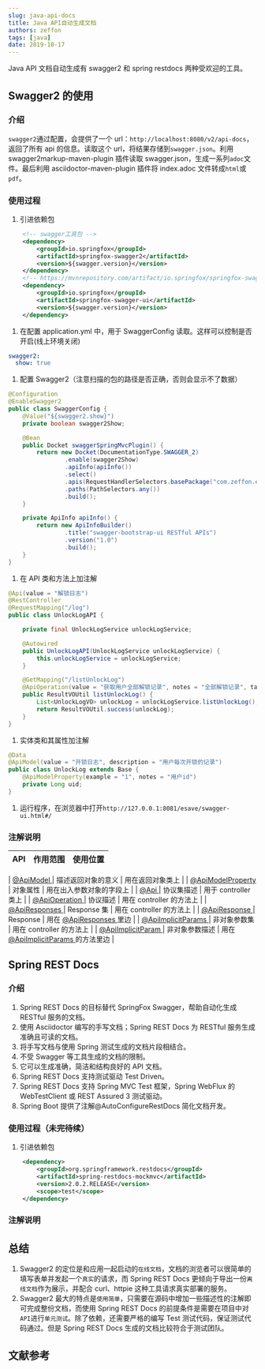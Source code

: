 ```yaml
---
slug: java-api-docs
title: Java API自动生成文档
authors: zeffon
tags: [java]
date: 2019-10-17
---
```


Java API 文档自动生成有 swagger2 和 spring restdocs 两种受欢迎的工具。

<!--truncate-->

## Swagger2 的使用

### 介绍

`swagger2`通过配置，会提供了一个 url：`http://localhost:8080/v2/api-docs`，返回了所有 api 的信息。读取这个 url，将结果存储到`swagger.json`。利用 swagger2markup-maven-plugin 插件读取 swagger.json，生成一系列`adoc`文件。最后利用 asciidoctor-maven-plugin 插件将 index.adoc 文件转成`html`或`pdf`。

### 使用过程

1. 引进依赖包

```xml
	<!-- swagger工具包 -->
	<dependency>
		<groupId>io.springfox</groupId>
		<artifactId>springfox-swagger2</artifactId>
		<version>${swagger.version}</version>
	</dependency>
	<!-- https://mvnrepository.com/artifact/io.springfox/springfox-swagger-ui -->
	<dependency>
		<groupId>io.springfox</groupId>
		<artifactId>springfox-swagger-ui</artifactId>
		<version>${swagger.version}</version>
	</dependency>
```

1. 在配置 application.yml 中，用于 SwaggerConfig 读取。这样可以控制是否开启(线上环境关闭)

```yml
swagger2:
  show: true
```

1. 配置 Swagger2（注意扫描的包的路径是否正确，否则会显示不了数据）

```java
@Configuration
@EnableSwagger2
public class SwaggerConfig {
    @Value("${swagger2.show}")
    private boolean swagger2Show;

    @Bean
    public Docket swaggerSpringMvcPlugin() {
        return new Docket(DocumentationType.SWAGGER_2)
                .enable(swagger2Show)
                .apiInfo(apiInfo())
                .select()
                .apis(RequestHandlerSelectors.basePackage("com.zeffon.esave"))
                .paths(PathSelectors.any())
                .build();
    }

    private ApiInfo apiInfo() {
        return new ApiInfoBuilder()
                .title("swagger-bootstrap-ui RESTful APIs")
                .version("1.0")
                .build();
    }
}
```

1. 在 API 类和方法上加注解

```java
@Api(value = "解锁日志")
@RestController
@RequestMapping("/log")
public class UnlockLogAPI {

    private final UnlockLogService unlockLogService;

    @Autowired
    public UnlockLogAPI(UnlockLogService unlockLogService) {
        this.unlockLogService = unlockLogService;
    }

    @GetMapping("/listUnlockLog")
    @ApiOperation(value = "获取用户全部解锁记录", notes = "全部解锁记录", tags = "日志")
    public ResultVOUtil listUnlockLog() {
        List<UnlockLogVO> unlockLog = unlockLogService.listUnlockLog();
        return ResultVOUtil.success(unlockLog);
    }
}
```

1. 实体类和其属性加注解

```java
@Data
@ApiModel(value = "开锁日志", description = "用户每次开锁的记录")
public class UnlockLog extends Base {
    @ApiModelProperty(example = "1", notes = "用户id")
    private Long uid;
}
```

1. 运行程序，在浏览器中打开`http://127.0.0.1:8081/esave/swagger-ui.html#/`

### 注解说明

| API | 作用范围 | 使用位置 |
| --- | -------- | -------- |

| [@ApiModel ](/ApiModel)
| 描述返回对象的意义 | 用在返回对象类上 |
| [@ApiModelProperty ](/ApiModelProperty)
| 对象属性 | 用在出入参数对象的字段上 |
| [@Api ](/Api)
| 协议集描述 | 用于 controller 类上 |
| [@ApiOperation ](/ApiOperation)
| 协议描述 | 用在 controller 的方法上 |
| [@ApiResponses ](/ApiResponses)
| Response 集 | 用在 controller 的方法上 |
| [@ApiResponse ](/ApiResponse)
| Response | 用在 [@ApiResponses ](/ApiResponses)
里边 |
| [@ApiImplicitParams ](/ApiImplicitParams)
| 非对象参数集 | 用在 controller 的方法上 |
| [@ApiImplicitParam ](/ApiImplicitParam)
| 非对象参数描述 | 用在 [@ApiImplicitParams ](/ApiImplicitParams)
的方法里边 |

## Spring REST Docs

### 介绍

1. Spring REST Docs 的目标替代 SpringFox Swagger，帮助自动化生成 RESTful 服务的文档。
2. 使用 Asciidoctor 编写的手写文档；Spring REST Docs 为 RESTful 服务生成准确且可读的文档。
3. 将手写文档与使用 Spring 测试生成的文档片段相结合。
4. 不受 Swagger 等工具生成的文档的限制。
5. 它可以生成准确，简洁和结构良好的 API 文档。
6. Spring REST Docs 支持测试驱动 Test Driven。
7. Spring REST Docs 支持 Spring MVC Test 框架，Spring WebFlux 的 WebTestClient 或 REST Assured 3 测试驱动。
8. Spring Boot 提供了注解@AutoConfigureRestDocs 简化文档开发。

### 使用过程（未完待续）

1. 引进依赖包

```xml
	<dependency>
		<groupId>org.springframework.restdocs</groupId>
		<artifactId>spring-restdocs-mockmvc</artifactId>
		<version>2.0.2.RELEASE</version>
		<scope>test</scope>
	</dependency>
```

### 注解说明

## 总结

1. Swagger2 的定位是和应用一起启动的`在线文档`，文档的浏览者可以很简单的填写表单并发起一个`真实`的请求，而 Spring REST Docs 更倾向于导出一份`离线文档`作为展示，并配合 curl、httpie 这种工具请求真实部署的服务。
2. Swagger2 最大的特点是`使用简单`，只需要在源码中增加一些描述性的注解即可完成整份文档，而使用 Spring REST Docs 的前提条件是需要在项目中对`API`进行`单元测试`。除了依赖，还需要严格的编写 Test 测试代码，保证测试代码通过。但是 Spring REST Docs 生成的文档比较符合于测试团队。

## 文献参考
